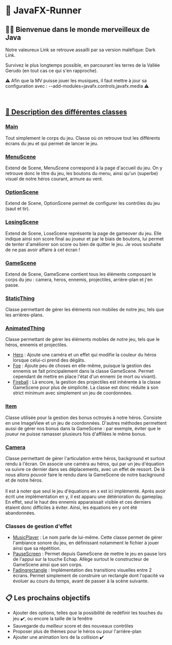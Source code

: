 # 🏃 JavaFX-Runner

## 👨‍💻 Bienvenue dans le monde merveilleux de Java

Notre valeureux Link se retrouve assailli par sa version maléfique: Dark Link.

Survivez le plus longtemps possible, en parcourant les terres de la Vallée Gerudo (en tout cas ce qui s'en rapproche).


⚠️ Afin que la MV puisse jouer les musiques, il faut mettre à jour sa configuration avec : --add-modules=javafx.controls,javafx.media ⚠️

<br>

## [🧾 Description des différentes classes](/src/com/runner/)
### [Main](/src/com/runner/Main.java)

Tout simplement le corps du jeu. Classe où on retrouve tout les différents écrans du jeu et qui permet de lancer le jeu.

### [MenuScene](/src/com/runner/MenuScene.java)

Extend de Scene, MenuScene correspond à la page d'accueil du jeu. On y retrouve donc le titre du jeu, les boutons du menu, ainsi qu'un (superbe) visuel de notre héros courant, armure au vent.

### [OptionScene](/src/com/runner/OptionScene.java)

Extend de Scene, OptionScene permet de configurer les contrôles du jeu (saut et tir).

### [LosingScene](/src/com/runner/LosingScene.java)

Extend de Scene, LoseScene représente la page de gameover du jeu. Elle indique ainsi son score final au joueur et par le biais de boutons, lui permet de tenter d'améliorer son score ou bien de quitter le jeu. Je vous souhaite de ne pas avoir affaire à cet écran !

### [GameScene](/src/com/runner/GameScene.java)

Extend de Scene, GameScene contient tous les éléments composant le corps du jeu : camera, heros, ennemis, projectiles, arrière-plan et j'en passe.

### [StaticThing](/src/com/runner/StaticThing.java)

Classe permettant de gérer les éléments non mobiles de notre jeu, tels que les arrières-plans.

### [AnimatedThing](/src/com/runner/AnimatedThing.java)

Classe permettant de gérer les éléments mobiles de notre jeu, tels que le héros, ennemis et projectiles.

* [Hero](/src/com/runner/Hero.java) : Ajoute une caméra et un effet qui modifie la couleur du héros lorsque celui-ci prend des dégâts.
* [Foe](/src/com/runner/Foe.java) : Ajoute peu de choses en elle-même, puisque la gestion des ennemis se fait principalement dans la classe GameScene. Permet cependant de mettre en place l'état d'un ennemi (ie         mort ou vivant).
* [Fireball](/src/com/runner/FireBall.java) : Là encore, la gestion des projectiles est inhérente à la classe GameScene pour plus de simplicité. La classe est donc réduite à son strict minimum avec simplement un jeu              de coordonnées.

### [Item](/src/com/runner/Item.java)

Classe utilisée pour la gestion des bonus octroyés à notre héros. Consiste en une ImageView et un jeu de coordonnées. D'autres méthodes permettent aussi de gérer nos bonus dans la GameScene : par exemple, éviter que le joueur ne puisse ramasser plusieurs fois d'affilées le même bonus.

### [Camera](/src/com/runner/Camera.java)

Classe permettant de gérer l'articulation entre héros, background et surtout rendu à l'écran. On associe une caméra au héros, qui par un jeu d'équation va suivre ce dernier dans ses déplacements, avec un effet de ressort. De là nous allons pouvoir faire le rendu dans la GameScene de notre background et de notre héros. <br> <br>
Il est à noter que seul le jeu d'équations en x est ici implémenté. Après avoir écrit une implémentation en y, il est apparu une détérioration du gameplay. En effet, seul le haut des ennemis apparaissait visible et ces derniers étaient donc difficiles à éviter. Ainsi, les équations en y ont été abandonnées.

### Classes de gestion d'effet
* [MusicPlayer](/src/com/runner/MusicPlayer.java) : Le nom parle de lui-même. Cette classe permet de gérer l'ambiance sonore du jeu, en définissant notamment le fichier à jouer ainsi que sa répétition.
* [PauseScreen](/src/com/runner/PauseScreen.java) : Permet depuis GameScene de mettre le jeu en pause lors de l'appui sur la touche Echap. Allège surtout le constructeur de GameScene ainsi que son corps.
* [Fadingrectangle](/src/com/runner/FadingRectangle.java) : Implémentation des transitions visuelles entre 2 écrans. Permet simplement de construire un rectangle dont l'opacité va évoluer au cours du temps, avant de passer                     à la scène suivante.

## 📋 Les prochains objectifs 
- Ajouter des options, telles que la possibilité de redéfinir les touches du jeu ✔️, ou encore la taille de la fenêtre
- Sauvegarde du meilleur score et des nouveaux contrôles
- Proposer plus de thèmes pour le héros ou pour l'arrière-plan
- Ajouter une animation lors de la collision ✔️
